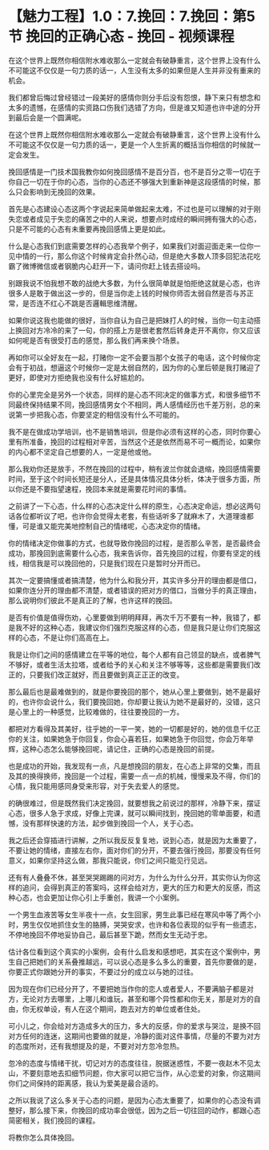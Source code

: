 # 【魅力工程】1.0：7.挽回：7.挽回：第5节 挽回的正确心态 - 挽回 - 视频课程

在这个世界上既然你相信附水难收那么一定就会有破静重言，这个世界上没有什么不可能这不仅仅是一句力质的话一，人生没有太多的如果但是人生并非没有重来的机会。

我们都曾后悔过曾经错过一段美好的感情你则分手后没有怨恨，静下来只有想念和太多的遗憾，在感情的实资路口伤我们选错了方向，但是谁又知道也许中途的分开到最后会是一个圆满呢。

在这个世界上既然你相信附水难收那么一定就会有破静重言，这个世界上没有什么不可能这不仅仅是一句力质的话一，更是一个人生折离的概括当你相信的时候就一定会发生。

挽回感情是一门技术国我教你如何挽回感情不是百分百，也不是百分之零一切在于你自己一切在于你的心态，当你的心态还不够强大到重新神是这段感情的时候，那么只会影响到无挽回的效果。

首先是心态建设心态这两个字说起来简单做起来太难，不过也是可以理解的对于刚失恋或者成见于失恋的痛苦之中的人来说，想要点时成经的瞬间拥有强大的心态，只是不可能的心态有未重要再挽回感情上更是如此。

什么是心态我们到底需要怎样的心态我举个例子，如果我们对面迎面走来一位你一见中情的一行，那么你这个时候肯定会扑然心动，但是绝大多数人顶多回犯法花吃霸了微博微信或者钢脆内心赶开一下，请问你赶上钱去搭设吗。

别跟我说不怕我想不敢的战绝大多数，为什么很简单就是怕拒绝这就是心态，也许很多人是敢于做出这一步的，但是当你走上钱的时候你师否太弱自然是否与苏正常，是否连不红心不跳是否邏輯思维清醒。

如果你说这我也能做的很好，当你自认为自己是把妹打人的时候，当你一句主动搭上换回对方冷冷的来了一句，你的搭上方是很老套然后转身走开不离你，你又应该如何呢是否有很受打击的感觉，那么我们再来换个场景。

再如你可以全好友在一起，打赌你一定不会要当那个女孩子的电话，这个时候你定会有于初战，想逼这个时候你一定是太弱自然的，因为你的心里后顿是我打赌迎了更好，即使对方拒绝我也没有什么好尴尬的。

你的心里完全是另外一个状态，同样的是心态不同决定的做事方式，和很多细节不同最终保持结果不同，挽回感情男女个不相同，两人感情经历也千差万别，总的来说第一步把我心态，你要坚定的相信没有什么不可能的。

我不是在做成功学培训，也不是销售培训，但是你必须有这样的心态，同时你要心里有所准备，挽回的过程相对辛苦，当然这个还是依然而易不可一概而论，如果你的内心都不坚定自己想要的人，一定是他或他。

那么我劝你还是放手，不然在挽回的过程中，稍有波兰你就会退缩，挽回感情需要时间，至于这个时间长短还是分人，还是具体情况具体分析，体决于很多方面，所以你还是不要指望速程，挽回本来就是需要花时间的事情。

之前讲了一下心态，什么样的心态决定什么样的原生，心态决定命运，想必这两句话各位都听议了吧，也许你会觉得太老套，有些话听多了就麻木了，大道理谁都懂，可是谁又能完美地控制自己的情绪呢，心态决定你的情绪。

你的情绪决定你做事的方式，也就导致你挽回的过程，是否那么辛苦，是否最终会成功，那挽回到底需要什么心态，我来告诉你，首先挽回的过程，你要有坚定的线线，相信我是可以挽回他的，只是我们现在只是暂时分开而已。

其次一定要搞懂或者搞清楚，他为什么和我分开，其实许多分开的理由都是借口，如果你连分开的理由都不清楚，或者错误的把对方的借口，当做分手的真正理由，那么说明你们彼此不是真正的了解，也许这样的挽回。

是否有价值是值得伤劝，心里要做到明明拜拜，再次千万不要有一种，我错了，都是我不好的这种心态，我建议你们强烈克服这样的心态，但是我只是让你们克服这样的心态，不是让你们高高在上。

我是让你们之间的感情建立在平等的地位，每个人都有自己领显的缺点，或者脾气不够好，或者生活太拉塔，或者给予的关心和关注不够等等，这些都是需要我们改正的，只要我们改正就好，而且要做到真正正正的改变。

那么最后也是最难做到的，就是你要挽回的那个，她从心里上要做到，她不是最好的，也许你会说什么，我们要挽回她，你却要让我认为她不是最好的，没错，这只是心里上的一种感觉，比较难做的，往往要挽回的一方。

都把对方看得及其美好，往乎她的一平一笑，她的一切都是好的，她的信息千亿正你的关注，如果她急于你回复，你会心喜若狂，如果她急于你回觉，你会万年举辉，这种心态怎么能够挽回呢，请记住，正确的心态是挽回的前提。

也是成功的开始，我发现有一点，凡是想挽回的朋友，在心态上非常的交集，而且及其的换得换师，挽回是一个过程，需要一点一点的机械，慢慢来及不得，你们的心情，我只能用感同身受来形容，对于失去爱人的感觉。

的确很难过，但是既然我们决定挽回，就要想我之前说过的那样，冷静下来，摆证心态，很多人急于求成，好像上完课，就可以瞬间找到，挽回她的零单面要，和遗憾，没有那样快速的方法，起步做到挽回一个人，关于心态。

我之后还会穿插进行讲解，之所以我反反复复地，说到心态，就是因为太重要了，不要让她的情绪，直接左右你，面对你们的分开，不要去强行挽回，那要没有任何意义，如果你坚持这么做，那我只能说，你们之间只能见行见远。

还有有人叠叠不休，甚至哭哭踢踢的问对方，为什么为什么分开，其实你认为你这样的追问，会得到真正的答案吗，这样会给对方，更大的压力和更大的反感，而这种心态，也会更加让你心引上手重创，我讲一个小案例。

一个男生血液苦等女生半夜十一点，女生回家，男生此事已经在寒风中等了两个小时，男生仅仅地抓住女生的胳膊，哭哭安求，也许和各位表现的似乎有一些遗志，不停地挽回不停地妥协自己，最后甚至下跪，然而女生无动于忠。

估计各位看到这个真实的小案例，会有什么启发和感想吧，其实在这个案例中，男生自己把她们的关系叠推越远，可以说心态是多么多么的重要，首先你要做的是，你要正式你跟她分开的事实，不要过分的成立以与她的过往。

因为现在你们已经分开了，不要把她当作你的恋人或者爱人，不要满脑子都是对方，无论对方去哪里，上哪儿和谁玩，甚至和哪个异性都和你无关，那是对方的自由，你无权单设，有人在这个期间，跑去对方的单位或者住处。

可小儿之，你会给对方造成多大的压力，多大的反感，你的爱求与哭泣，是换不回对方任何的连迷，这期间也要做的就是，冷静的面对这件事情，尽量的不要为对方的态度所对，还有我想提及的是，不要对对方忽冷忽热。

忽冷的态度与情绪干扰，切记对方的态度往往，脱据迷惑性，不要一夜赵木不见太山，不要刻意地去扣细节问题，你大家可以把它当作，从心恋爱的对象，你这期间你们之间保持的距离感，我认为爱美是最合适的。

之所以我说了这么多关于心态的问题，是因为心态太重要了，如果你的心态没有调整好，那么接下来，你挽回的成功率会很低，因为之后一切往回的动作，都跟心态简密相关，我们挽回的课程。

将教你怎么具体挽回。